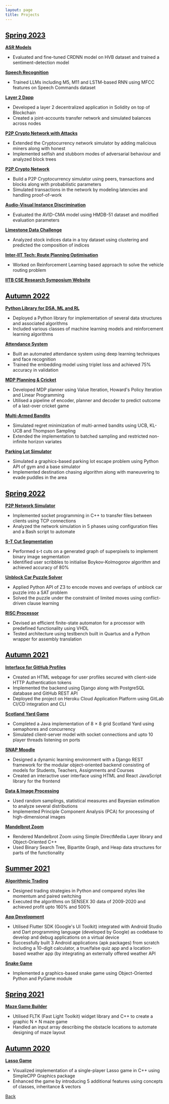 ```yaml
---
layout: page
title: Projects
---
```


## <a href="./spr23/" style="color: black">Spring 2023</a>

[**ASR Models**](./spr23/asr-models/)
- Evaluated and fine-tuned CRDNN model on HVB dataset and trained a sentiment-detection model

[**Speech Recognition**](./spr23/speech-recog/)
- Trained LLMs including M5, M11 and LSTM-based RNN using MFCC features on Speech Commands dataset

[**Layer 2 Dapp**](./spr23/l2-dapp/)
- Developed a layer 2 decentralized application in Solidity on top of Blockchain
- Created a joint-accounts transfer network and simulated balances across nodes

[**P2P Crypto Network with Attacks**](./spr23/p2p-crypto-attacks/)
- Extended the Cryptocurrency network simulator by adding malicious miners along with honest
- Implemented selfish and stubborn modes of adversarial behaviour and analyzed block trees

[**P2P Crypto Network**](./spr23/p2p-crypto/)
- Build a P2P Cryptocurrency simulator using peers, transactions and blocks along with
probabilistic parameters
- Simulated transactions in the network by modeling latencies and handling proof-of-work

[**Audio-Visual Instance Discrimination**](./spr23/avid/)
- Evaluated the AVID-CMA model using HMDB-51 dataset and modified evaluation parameters

[**Limestone Data Challenge**](./spr23/ldc-2023/)
- Analyzed stock indices data in a toy dataset using clustering and predicted the composition
of indices

[**Inter-IIT Tech: Route Planning Optimisation**](./spr23/inter-iit/)
- Worked on Reinforcement Learning based approach to solve the vehicle routing problem

[**IITB CSE Research Symposium Website**](./spr23/symposium/)

## <a href="./aut22/" style="color: black">Autumn 2022</a>

[**Python Library for DSA, ML and RL**](./aut22/python3-ug-cs/)
- Deployed a Python library for implementation of several data structures and associated algorithms
- Included various classes of machine learning models and reinforcement learning algorithms

[**Attendance System**](./aut22/attendance-system/)
- Built an automated attendance system using deep learning techniques and face recognition
- Trained the embedding model using triplet loss and achieved 75% accuracy in validation

[**MDP Planning & Cricket**](./aut22/mdp-and-cricket/)
- Developed MDP planner using Value Iteration, Howard's Policy Iteration and Linear Programming
- Utilised a pipeline of encoder, planner and decoder to predict outcome of a last-over cricket game

[**Multi-Armed Bandits**](./aut22/multi-armed-bandits/)
- Simulated regret minimization of multi-armed bandits using UCB, KL-UCB and Thompson Sampling
- Extended the implementation to batched sampling and restricted non-infinite horizon variates

[**Parking Lot Simulator**](./aut22/parking-lot/)
- Simulated a graphics-based parking lot escape problem using Python API of gym and a base simulator
- Implemented destination chasing algorithm along with maneuvering to evade puddles in the area

## <a href="./spr22/" style="color: black">Spring 2022</a>

[**P2P Network Simulator**](./spr22/network-simulator/)
- Implemented socket programming in C++ to transfer files between clients using TCP connections
- Analyzed the network simulation in 5 phases using configuration files and a Bash script to automate

[**S-T Cut Segmentation**](./spr22/s-t-cut-seg/)
- Performed s-t cuts on a generated graph of superpixels to implement binary image segmentation
- Identified user scribbles to initialise Boykov-Kolmogorov algorithm and achieved accuracy of 80%

[**Unblock Car Puzzle Solver**](./spr22/unblock-car/)
- Applied Python API of Z3 to encode moves and overlaps of unblock car puzzle into a SAT problem
- Solved the puzzle under the constraint of limited moves using conflict-driven clause learning

[**RISC Processor**](./spr22/risc-proc/)
- Devised an efficient finite-state automaton for a processor with predefined functionality using VHDL
- Tested architecture using testbench built in Quartus and a Python wrapper for assembly translation

## <a href="./aut21/" style="color: black">Autumn 2021</a>

[**Interface for GitHub Profiles**](./aut21/github-profiles/)
- Created an HTML webpage for user profiles secured with client-side HTTP Authentication tokens
- Implemented the backend using Django along with PostgreSQL database and GitHub REST API
- Deployed the project on Heroku Cloud Application Platform using GitLab CI/CD integration and CLI

[**Scotland Yard Game**](./aut21/scotland-yard/)
- Completed a Java implementation of 8 × 8 grid Scotland Yard using semaphores and concurrency
- Simulated client-server model with socket connections and upto 10 player threads listening on ports

[**SNAP Moodle**](./aut21/snap-moodle/)
- Designed a dynamic learning environment with a Django REST framework for the modular object-oriented backend consisting of models for Students, Teachers, Assignments and Courses
- Created an interactive user interface using HTML and React JavaScript library for the frontend

[**Data & Image Processing** ](./aut21/image-proc/)
- Used random samplings, statistical measures and Bayesian estimation to analyze several distributions
- Implemented Principle Component Analysis (PCA) for processing of high-dimensional images

[**Mandelbrot Zoom**](./aut21/mandelbrot-zoom/)
- Rendered Mandelbrot Zoom using Simple DirectMedia Layer library and Object-Oriented C++
- Used Binary Search Tree, Bipartite Graph, and Heap data structures for parts of the functionality

## <a href="./sum21/" style="color: black">Summer 2021</a>

[**Algorithmic Trading**](./sum21/algo-trading/)
- Designed trading strategies in Python and compared styles like momentum and paired switching
- Executed the algorithms on SENSEX 30 data of 2009-2020 and achieved profit upto 160% and 500%

[**App Development**](./sum21/app-dev/)
- Utilised Flutter SDK (Google's UI Toolkit) integrated with Android Studio and Dart programming language (developed by Google) as codebase to develop and debug applications on a virtual device
- Successfully built 3 Android applications (apk packages) from scratch including a 10-digit calculator, a true/false quiz app and a location-based weather app (by integrating an externally offered weather API

[**Snake Game**](./sum21/snake-game/)
- Implemented a graphics-based snake game using Object-Oriented Python and PyGame module

## <a href="./spr21/" style="color: black">Spring 2021</a>

[**Maze Game Builder**](./spr21/maze-game/)
- Utilised FLTK (Fast Light Toolkit) widget library and C++ to create a graphic N × N maze game
- Handled an input array describing the obstacle locations to automate designing of maze layout

## <a href="./aut20/" style="color: black">Autumn 2020</a>

[**Lasso Game**](./aut20/lasso-game/)
- Visualized implementation of a single-player Lasso game in C++ using SimpleCPP Graphics package
- Enhanced the game by introducing 5 additional features using concepts of classes, inheritance & vectors

[Back](..)